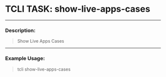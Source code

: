 # TCLI TASK: show-live-apps-cases

---
### Description:
> Show Live Apps Cases

---
### Example Usage:
> tcli show-live-apps-cases
